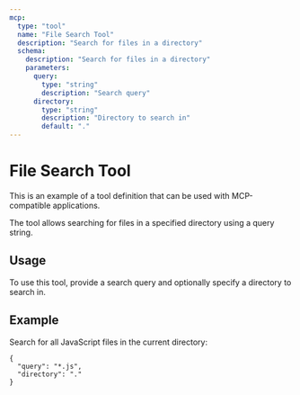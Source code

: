 ```yaml
---
mcp:
  type: "tool"
  name: "File Search Tool"
  description: "Search for files in a directory"
  schema:
    description: "Search for files in a directory"
    parameters:
      query:
        type: "string"
        description: "Search query"
      directory:
        type: "string"
        description: "Directory to search in"
        default: "."
---
```


# File Search Tool

This is an example of a tool definition that can be used with MCP-compatible applications.

The tool allows searching for files in a specified directory using a query string.

## Usage

To use this tool, provide a search query and optionally specify a directory to search in.

## Example

Search for all JavaScript files in the current directory:
```
{
  "query": "*.js",
  "directory": "."
}
``` 